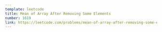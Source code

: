 ```yaml
---
template: leetcode
title: Mean of Array After Removing Some Elements
number: 1619
link: https://leetcode.com/problems/mean-of-array-after-removing-some-elements
---
```

